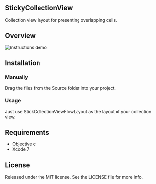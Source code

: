 ## StickyCollectionView
Collection view layout for presenting overlapping cells.

## Overview
![Instructions demo](https://cloud.githubusercontent.com/assets/5644547/11768922/90c8ddb2-a1ec-11e5-9476-bff461e214c2.gif)

## Installation

### Manually
Drag the files from the Source folder into your project.

### Usage
Just use StickCollectionViewFlowLayout as the layout of your collection view.

## Requirements
- Objective c
- Xcode 7

## License
Released under the MIT license. See the LICENSE file for more info.
